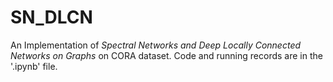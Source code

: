 # SN_DLCN
An Implementation of *Spectral Networks and Deep Locally Connected Networks on Graphs* on CORA dataset. Code and running records are in the '.ipynb' file.
